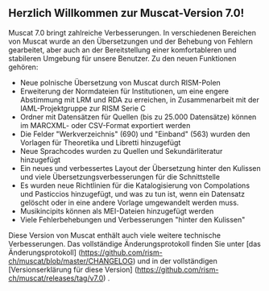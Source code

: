 ## Herzlich Willkommen zur Muscat-Version 7.0!

Muscat 7.0 bringt zahlreiche Verbesserungen. In verschiedenen Bereichen von Muscat wurde an den Übersetzungen und der Behebung von Fehlern gearbeitet, aber auch an der Bereitstellung einer komfortableren und stabileren Umgebung für unsere Benutzer. Zu den neuen Funktionen gehören:

* Neue polnische Übersetzung von Muscat durch RISM-Polen 
* Erweiterung der Normdateien für Institutionen, um eine engere Abstimmung mit LRM und RDA zu erreichen, in Zusammenarbeit mit der IAML-Projektgruppe zur RISM Serie C
* Ordner mit Datensätzen für Quellen (bis zu 25.000 Datensätze) können im MARCXML- oder CSV-Format exportiert werden  
* Die Felder "Werkverzeichnis" (690) und "Einband" (563) wurden den Vorlagen für Theoretika und Libretti hinzugefügt
* Neue Sprachcodes wurden zu Quellen und Sekundärliteratur hinzugefügt
* Ein neues und verbessertes Layout der Übersetzung hinter den Kulissen und viele Übersetzungsverbesserungen für die Schnittstelle
* Es wurden neue Richtlinien für die Katalogisierung von Compolations und Pasticcios hinzugefügt, und was zu tun ist, wenn ein Datensatz gelöscht oder in eine andere Vorlage umgewandelt werden muss.
* Musikincipits können als MEI-Dateien hinzugefügt werden
* Viele Fehlerbehebungen und Verbesserungen "hinter den Kulissen"
 
Diese Version von Muscat enthält auch viele weitere technische Verbesserungen. Das vollständige Änderungsprotokoll finden Sie unter [das Änderungsprotokoll] (https://github.com/rism-ch/muscat/blob/master/CHANGELOG) und in der vollständigen [Versionserklärung für diese Version] (https://github.com/rism-ch/muscat/releases/tag/v7.0) .